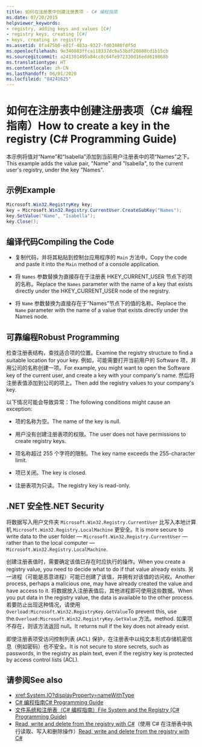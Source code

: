 ```yaml
---
title: 如何在注册表中创建注册表项 - C# 编程指南
ms.date: 07/20/2015
helpviewer_keywords:
- registry, adding keys and values [C#]
- registry keys, creating [C#]
- keys, creating in registry
ms.assetid: 8fa475b0-e01f-483a-9327-fd03488fdf5d
ms.openlocfilehash: 9e340083ffca118337dc9a53bdf20808cd1b15cb
ms.sourcegitcommit: a241301495a84cc8c64fe972330d16edd619868b
ms.translationtype: HT
ms.contentlocale: zh-CN
ms.lasthandoff: 06/01/2020
ms.locfileid: "84241625"
---
```

# <a name="how-to-create-a-key-in-the-registry-c-programming-guide"></a><span data-ttu-id="1f216-102">如何在注册表中创建注册表项（C# 编程指南）</span><span class="sxs-lookup"><span data-stu-id="1f216-102">How to create a key in the registry (C# Programming Guide)</span></span>
<span data-ttu-id="1f216-103">本示例将值对“Name”和“Isabella”添加到当前用户注册表中的项“Names”之下。</span><span class="sxs-lookup"><span data-stu-id="1f216-103">This example adds the value pair, "Name" and "Isabella", to the current user's registry, under the key "Names".</span></span>  
  
## <a name="example"></a><span data-ttu-id="1f216-104">示例</span><span class="sxs-lookup"><span data-stu-id="1f216-104">Example</span></span>  
  
```csharp  
Microsoft.Win32.RegistryKey key;  
key = Microsoft.Win32.Registry.CurrentUser.CreateSubKey("Names");  
key.SetValue("Name", "Isabella");  
key.Close();  
```  
  
## <a name="compiling-the-code"></a><span data-ttu-id="1f216-105">编译代码</span><span class="sxs-lookup"><span data-stu-id="1f216-105">Compiling the Code</span></span>  
  
- <span data-ttu-id="1f216-106">复制代码，并将其粘贴到控制台应用程序的 `Main` 方法中。</span><span class="sxs-lookup"><span data-stu-id="1f216-106">Copy the code and paste it into the `Main` method of a console application.</span></span>  
  
- <span data-ttu-id="1f216-107">将 `Names` 参数替换为直接存在于注册表 HKEY_CURRENT_USER 节点下的项的名称。</span><span class="sxs-lookup"><span data-stu-id="1f216-107">Replace the `Names` parameter with the name of a key that exists directly under the HKEY_CURRENT_USER node of the registry.</span></span>  
  
- <span data-ttu-id="1f216-108">将 `Name` 参数替换为直接存在于“Names”节点下的值的名称。</span><span class="sxs-lookup"><span data-stu-id="1f216-108">Replace the `Name` parameter with the name of a value that exists directly under the Names node.</span></span>  
  
## <a name="robust-programming"></a><span data-ttu-id="1f216-109">可靠编程</span><span class="sxs-lookup"><span data-stu-id="1f216-109">Robust Programming</span></span>  
 <span data-ttu-id="1f216-110">检查注册表结构，查找适合项的位置。</span><span class="sxs-lookup"><span data-stu-id="1f216-110">Examine the registry structure to find a suitable location for your key.</span></span> <span data-ttu-id="1f216-111">例如，可能需要打开当前用户的 Software 项，并用公司的名称创建一项。</span><span class="sxs-lookup"><span data-stu-id="1f216-111">For example, you might want to open the Software key of the current user, and create a key with your company's name.</span></span> <span data-ttu-id="1f216-112">然后将注册表值添加到公司的项上。</span><span class="sxs-lookup"><span data-stu-id="1f216-112">Then add the registry values to your company's key.</span></span>  
  
 <span data-ttu-id="1f216-113">以下情况可能会导致异常：</span><span class="sxs-lookup"><span data-stu-id="1f216-113">The following conditions might cause an exception:</span></span>  
  
- <span data-ttu-id="1f216-114">项的名称为空。</span><span class="sxs-lookup"><span data-stu-id="1f216-114">The name of the key is null.</span></span>  
  
- <span data-ttu-id="1f216-115">用户没有创建注册表项的权限。</span><span class="sxs-lookup"><span data-stu-id="1f216-115">The user does not have permissions to create registry keys.</span></span>  
  
- <span data-ttu-id="1f216-116">项名称超过 255 个字符的限制。</span><span class="sxs-lookup"><span data-stu-id="1f216-116">The key name exceeds the 255-character limit.</span></span>  
  
- <span data-ttu-id="1f216-117">项已关闭。</span><span class="sxs-lookup"><span data-stu-id="1f216-117">The key is closed.</span></span>  
  
- <span data-ttu-id="1f216-118">注册表项为只读。</span><span class="sxs-lookup"><span data-stu-id="1f216-118">The registry key is read-only.</span></span>  
  
## <a name="net-security"></a><span data-ttu-id="1f216-119">.NET 安全性</span><span class="sxs-lookup"><span data-stu-id="1f216-119">.NET Security</span></span>  
 <span data-ttu-id="1f216-120">将数据写入用户文件夹 `Microsoft.Win32.Registry.CurrentUser` 比写入本地计算机 `Microsoft.Win32.Registry.LocalMachine` 更安全。</span><span class="sxs-lookup"><span data-stu-id="1f216-120">It is more secure to write data to the user folder — `Microsoft.Win32.Registry.CurrentUser` — rather than to the local computer — `Microsoft.Win32.Registry.LocalMachine`.</span></span>  
  
 <span data-ttu-id="1f216-121">创建注册表值时，需要确定该值已存在时应执行的操作。</span><span class="sxs-lookup"><span data-stu-id="1f216-121">When you create a registry value, you need to decide what to do if that value already exists.</span></span> <span data-ttu-id="1f216-122">另一进程（可能是恶意进程）可能已创建了该值，并拥有对该值的访问权。</span><span class="sxs-lookup"><span data-stu-id="1f216-122">Another process, perhaps a malicious one, may have already created the value and have access to it.</span></span> <span data-ttu-id="1f216-123">将数据放入注册表值后，其他进程即可使用这些数据。</span><span class="sxs-lookup"><span data-stu-id="1f216-123">When you put data in the registry value, the data is available to the other process.</span></span> <span data-ttu-id="1f216-124">若要防止出现这种情况，请使用 `Overload:Microsoft.Win32.RegistryKey.GetValue`</span><span class="sxs-lookup"><span data-stu-id="1f216-124">To prevent this, use the.`Overload:Microsoft.Win32.RegistryKey.GetValue`</span></span> <span data-ttu-id="1f216-125">方法。</span><span class="sxs-lookup"><span data-stu-id="1f216-125">method.</span></span> <span data-ttu-id="1f216-126">如果项不存在，则该方法返回 null。</span><span class="sxs-lookup"><span data-stu-id="1f216-126">It returns null if the key does not already exist.</span></span>  
  
 <span data-ttu-id="1f216-127">即使注册表项受访问控制列表 (ACL) 保护，在注册表中以纯文本形式存储机密信息（例如密码）也不安全。</span><span class="sxs-lookup"><span data-stu-id="1f216-127">It is not secure to store secrets, such as passwords, in the registry as plain text, even if the registry key is protected by access control lists (ACL).</span></span>  
  
## <a name="see-also"></a><span data-ttu-id="1f216-128">请参阅</span><span class="sxs-lookup"><span data-stu-id="1f216-128">See also</span></span>

- <xref:System.IO?displayProperty=nameWithType>
- [<span data-ttu-id="1f216-129">C# 编程指南</span><span class="sxs-lookup"><span data-stu-id="1f216-129">C# Programming Guide</span></span>](../index.md)
- [<span data-ttu-id="1f216-130">文件系统和注册表（C# 编程指南）</span><span class="sxs-lookup"><span data-stu-id="1f216-130">File System and the Registry (C# Programming Guide)</span></span>](./index.md)
- <span data-ttu-id="1f216-131">[Read, write and delete from the registry with C#](https://www.codeproject.com/Articles/3389/Read-write-and-delete-from-registry-with-C)（使用 C# 在注册表中执行读取、写入和删除操作）</span><span class="sxs-lookup"><span data-stu-id="1f216-131">[Read, write and delete from the registry with C#](https://www.codeproject.com/Articles/3389/Read-write-and-delete-from-registry-with-C)</span></span>
